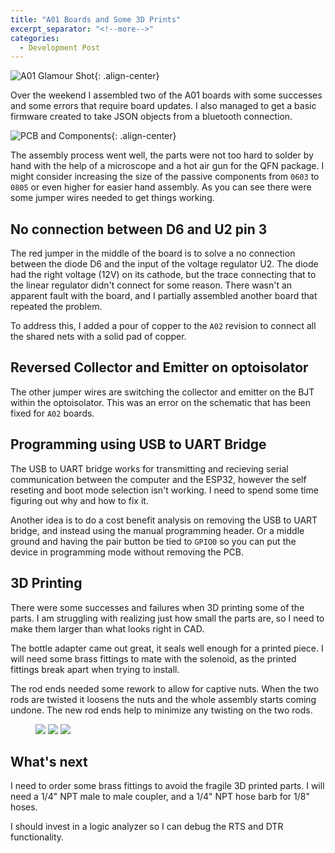 ```yaml
---
title: "A01 Boards and Some 3D Prints"
excerpt_separator: "<!--more-->"
categories:
  - Development Post
---
```


![A01 Glamour Shot]({{site.baseurl}}/assets/images/A01_assembled_1.jpg){: .align-center}

Over the weekend I assembled two of the A01 boards with some successes and some errors that require board updates. I also managed to get a basic firmware created to take JSON objects from a bluetooth connection.

![PCB and Components]({{site.baseurl}}/assets/images/A01_assembled_2.jpg){: .align-center}

The assembly process went well, the parts were not too hard to solder by hand with the help of a microscope and a hot air gun for the QFN package. I might consider increasing the size of the passive components from `0603` to `0805` or even higher for easier hand assembly. As you can see there were some jumper wires needed to get things working.

## No connection between D6 and U2 pin 3
The red jumper in the middle of the board is to solve a no connection between the diode D6 and the input of the voltage regulator U2. The diode had the right voltage (12V) on its cathode, but the trace connecting that to the linear regulator didn't connect for some reason. There wasn't an apparent fault with the board, and I partially assembled another board that repeated the problem. 

To address this, I added a pour of copper to the `A02` revision to connect all the shared nets with a solid pad of copper.

## Reversed Collector and Emitter on optoisolator
The other jumper wires are switching the collector and emitter on the BJT within the optoisolator. This was an error on the schematic that has been fixed for `A02` boards.

## Programming using USB to UART Bridge

The USB to UART bridge works for transmitting and recieving serial communication between the computer and the ESP32, however the self reseting and boot mode selection isn't working. I need to spend some time figuring out why and how to fix it. 

Another idea is to do a cost benefit analysis on removing the USB to UART bridge, and instead using the manual programming header. Or a middle ground and having the pair button be tied to `GPIO0` so you can put the device in programming mode without removing the PCB.

## 3D Printing

There were some successes and failures when 3D printing some of the parts. I am struggling with realizing just how small the parts are, so I need to make them larger than what looks right in CAD. 

The bottle adapter came out great, it seals well enough for a printed piece. I will need some brass fittings to mate with the solenoid, as the printed fittings break apart when trying to install.

The rod ends needed some rework to allow for captive nuts. When the two rods are twisted it loosens the nuts and the whole assembly starts coming undone. The new rod ends help to minimize any twisting on the two rods.

<figure class="third">
	<a href ="{{site.baseurl}}/assets/images/3d-print-1.jpg"><img src="{{site.baseurl}}/assets/images/3d-print-1.jpg"></a>
	<a href ="{{site.baseurl}}/assets/images/3d-print-2.jpg"><img src="{{site.baseurl}}/assets/images/3d-print-2.jpg"></a>
	<a href ="{{site.baseurl}}/assets/images/3d-print-3.jpg"><img src="{{site.baseurl}}/assets/images/3d-print-3.jpg"></a>
</figure>

## What's next

I need to order some brass fittings to avoid the fragile 3D printed parts. I will need a 1/4" NPT male to male coupler, and a 1/4" NPT hose barb for 1/8" hoses.

I should invest in a logic analyzer so I can debug the RTS and DTR functionality.